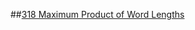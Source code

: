 ##[318 Maximum Product of Word Lengths](https://leetcode.com/problems/maximum-product-of-word-lengths/)
